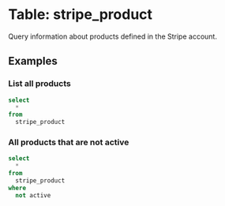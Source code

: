 # Table: stripe_product

Query information about products defined in the Stripe account.

## Examples

### List all products

```sql
select
  *
from
  stripe_product
```

### All products that are not active

```sql
select
  *
from
  stripe_product
where
  not active
```
